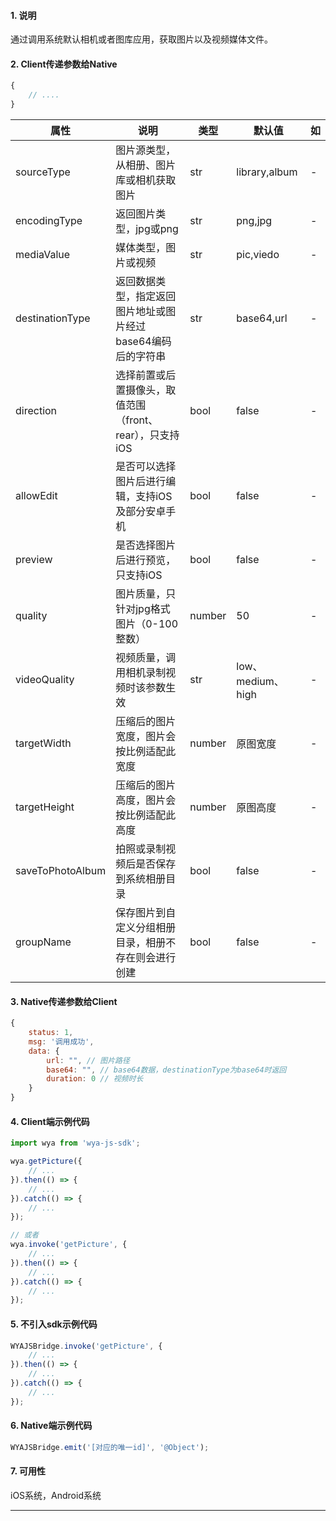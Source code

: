 #### 1. 说明

通过调用系统默认相机或者图库应用，获取图片以及视频媒体文件。

#### 2. Client传递参数给Native

```javascript
{
	// ....
}
```

属性 | 说明 | 类型 | 默认值 | 如
---|---|---|---|---
sourceType | 图片源类型，从相册、图片库或相机获取图片 | str | library,album | -
encodingType | 返回图片类型，jpg或png | str | png,jpg | -
mediaValue | 媒体类型，图片或视频 | str | pic,viedo | -
destinationType | 返回数据类型，指定返回图片地址或图片经过base64编码后的字符串 | str | base64,url | -
direction | 选择前置或后置摄像头，取值范围（front、rear），只支持iOS | bool | false | -
allowEdit | 是否可以选择图片后进行编辑，支持iOS及部分安卓手机 | bool | false | -
preview | 是否选择图片后进行预览，只支持iOS | bool | false | -
quality | 图片质量，只针对jpg格式图片（0-100整数） | number | 50 | -
videoQuality | 视频质量，调用相机录制视频时该参数生效 | str | low、medium、high | -
targetWidth | 压缩后的图片宽度，图片会按比例适配此宽度 | number | 原图宽度 | -
targetHeight | 压缩后的图片高度，图片会按比例适配此高度 | number | 原图高度 | -
saveToPhotoAlbum | 拍照或录制视频后是否保存到系统相册目录 | bool | false | -
groupName | 保存图片到自定义分组相册目录，相册不存在则会进行创建 | bool | false | -


#### 3. Native传递参数给Client

```javascript
{
	status: 1,
	msg: '调用成功',
	data: {
		url: "", // 图片路径
		base64: "", // base64数据，destinationType为base64时返回
		duration: 0 // 视频时长
	}
}
```

#### 4. Client端示例代码

```javascript
import wya from 'wya-js-sdk';

wya.getPicture({
	// ...
}).then(() => {
	// ...
}).catch(() => {
	// ...
});

// 或者
wya.invoke('getPicture', {
	// ...
}).then(() => {
	// ...
}).catch(() => {
	// ...
});
```

#### 5. 不引入sdk示例代码

```javascript
WYAJSBridge.invoke('getPicture', {
	// ...
}).then(() => {
	// ...
}).catch(() => {
	// ...
});
```

#### 6. Native端示例代码

```javascript
WYAJSBridge.emit('[对应的唯一id]', '@Object');
```

#### 7. 可用性

iOS系统，Android系统

---------

